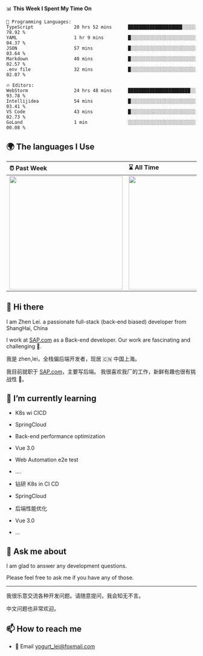 <!--START_SECTION:waka-->
📊 **This Week I Spent My Time On** 

```text
💬 Programming Languages: 
TypeScript               20 hrs 52 mins      ████████████████████░░░░░   78.92 % 
YAML                     1 hr 9 mins         █░░░░░░░░░░░░░░░░░░░░░░░░   04.37 % 
JSON                     57 mins             █░░░░░░░░░░░░░░░░░░░░░░░░   03.64 % 
Markdown                 40 mins             █░░░░░░░░░░░░░░░░░░░░░░░░   02.57 % 
.env file                32 mins             █░░░░░░░░░░░░░░░░░░░░░░░░   02.07 % 

🔥 Editors: 
WebStorm                 24 hrs 48 mins      ███████████████████████░░   93.78 % 
Intellijidea             54 mins             █░░░░░░░░░░░░░░░░░░░░░░░░   03.41 % 
VS Code                  43 mins             █░░░░░░░░░░░░░░░░░░░░░░░░   02.73 % 
GoLand                   1 min               ░░░░░░░░░░░░░░░░░░░░░░░░░   00.08 % 
```


<!--END_SECTION:waka-->


## 🌍 The languages I Use

| ⏰ Past Week                                                                                                                                                  | ⌛️ All Time                                                                                                                                                  |
| :------------------------------------------------------------------------------------------------------------------------------------------------------------ | :------------------------------------------------------------------------------------------------------------------------------------------------------------ |
| <a href="https://wakatime.com/@9a64fd4e-85ff-48a6-a0c1-e09ecd80bab9"> <img src="https://wakatime.com/share/@9a64fd4e-85ff-48a6-a0c1-e09ecd80bab9/5f97c4a7-f918-43db-bace-c48898f1cd61.svg" height="300px"></a> | <a href="https://wakatime.com/@9a64fd4e-85ff-48a6-a0c1-e09ecd80bab9"><img src="https://wakatime.com/share/@9a64fd4e-85ff-48a6-a0c1-e09ecd80bab9/455e730b-0452-4b83-9bc2-fb46e42553a7.svg" height="300px"></a> |

## 👋 Hi there

I am Zhen Lei. a passionate full-stack (back-end biased) developer from ShangHai, China

I work at [SAP.com](https://www.sap.com) as a Back-end developer.
Our work are fascinating and challenging 💪.

我是 zhen,lei，全栈偏后端开发者，现居 🇨🇳 中国上海。

我目前就职于 [SAP.com](https://www.sap.cn)，主要写后端。
我很喜欢我厂的工作，新鲜有趣也很有挑战性 💪。

## 🌱 I’m currently learning

- K8s wi CICD
- SpringCloud
- Back-end performance optimization
- Vue 3.0
- Web Automation e2e test
- ....

- 钻研 K8s in CI CD
- SpringCloud
- 后端性能优化
- Vue 3.0
- ...

## 💬 Ask me about

I am glad to answer any development questions.

Please feel free to ask me if you have any of those.

---

我很乐意交流各种开发问题。请随意提问，我会知无不言。

中文问题也非常欢迎。

## 📫 How to reach me

- 📧 Email [yogurt_lei@foxmail.com](mailto:yogurt_lei@foxmail.com)
